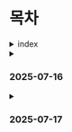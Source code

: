 # 목차
<details>
<summary>
index
</summary>

1. [2025-07-16](#2025-07-16)
    1. [git bash 기본 명령어](#git-bash-기본-명령어) 
    2. [markdown](#markdown)
    3. [git의 영역](#git의-영역)
    4. [git의 동작 커맨드](#git의-동작-커맨드)
2. [2025-07-17](#2025-07-17)
</details>
<details>
<summary>

### 2025-07-16
</summary>

## [git bash 기본 명령어](#목차)

---
현재 디렉토리 : .

현재의 상위 디렉토리 : ..

파일생성 : touch 파일이름.확장자

새 디랙토리 생성 : mkdir 디렉토리이름

현재 작업중인 디렉토리 내부의 폴더/파일 출력 : ls
  (숨김파일 포함 모든 파일 출력 : ls -a)

터미널 청소 : clear

현재 작업중인 디렉토리 변경(위치이동) : cd 이동위치

상위 폴더로 이동 : cd ..

폴더/파일을 열기 : start(mac은 open)

파일 삭제 : rm(디렉토리 삭제는 -r 옵션 추가사용 : rm -r 디렉토리)

현재 작업중인 폴더의 절대경로를 출력 : pwd

루트 디렉토리 (/) : 모든 주소의 시작점

홈 디렉토리 (~) : 터미널 시작시 기본공간(예 : /c/Users/SSAFY)

절대경로 : /(루트 디렉토리에서부터 목적지까지의 전체 주소)

상대경로 : 현재 내위치를 기준으로 한 주소

---
## [markdown](#목차)
작성된 markdown 문서는 다른 프로그램에 의해 변환되어 출력

문법 및 활용

.md :  파일확장자

제목 : # 개수에 따라 (1개에서 6개까지 1개가 제일 큼)

리스트 : tab 들여쓰기

code block

라인 코드블럭 : ``` 내용 ``` (백틱 : ~ shift없이)(내용 좌우로 `3개)

인라인 코드블럭 : `내용` (내용 좌우로 `1개)

링크 : [보여주고싶은 텍스트](링크) -> [텍스트] + (링크)

이미지 : ![이미지](링크) -> ![이미지] + (링크)

()안에 넣을 링크 : 다운로드 후 pwd(절대주소), 온라인 검색 이미지 주소 복사

굵게 : **내용**, (내용 좌우로 *2개)

기울임 : *내용*, (내용 좌우로 *1개)

취소선 : ~~내용~~, (내용 좌우로 ~3개)

수평선(단락구분) : ---

표 세로선 : | (shift \)

이모지 : :키워드: (git bash는 안됨 : 확장프로그램 설치 필요)

git : 분산 버전 관리 시스템(중 하나), 각 버전은 이전 버전으로 부터의 변경사항을 기록하고 있음->전체내용 모두 포함x

---
## [git의 영역](#목차)
working directory : 실제 작업 중인 파일들이 위치하는 영역

staging area : working directory에서 변경된 파일 중, 다음 버전에 포함시킬 파일들을 선택적으로 추가하거나 제외할 수 있는 중간 준비 영역

repository : 버전(commit) 이력과 파일들이 영구적으로 저장되는 영역, 모든 버전과 변경 이력이 기록됨

commit : 변경된 파일을 저장하는 행위, snapshot 이라고도 함

---
## [git의 동작 커맨드](#목차)
git init : 로컬 저장소 설정(초기화) -> git의 버전 관리를 시작할 디렉토리에서 진행, 설정시 주소 옆에 파란색 (master) 표시

**주의사항 : 저장소 안에 또 다른 저장소를 만들지 말것**

git add : 변경사항이 있는 파일을 staging area에 추가(현재 폴더 넣기 : git add .)

git rm --cached 지울파일 : staging area에 추가된 파일을 다시 staging area에서 제거

git commit -m "commit 메세지" : staging area에 있는 파일들을 저장소에 기록 -> 해당 시점의 버전을 생성하고 변경이력을 남기는것 -> -m "commit 메세지" 버전 설명을 위해

git status : 저장소 상태 확인

git config (--global) user.email "you@example.com"

git config (--global) user.name "Your Name"

git config --global --unset (user.email/name)

git log : 작성한 변경내역 전체 확인

git log --oneline : 변경매역 한줄로 간단하게 표시

git config --global -l : git global 설정 정보 보기

code . : 현재 폴더에서 vscode 열기

**바로 직전 생성한 commit 수정하기**

git commit --amend : vim 에디터가 열리면서 수정가능

:wq : 저장(write) 후 vim 에디터 종료(quit)
</details>

<details>
<summary>

### 2025-07-17
</summary>

## [git 원격저장소 커맨드](#목차)

git remote add origin(저장소 이름) remote_repo_url(추가하는 원격 저장소 주소) : 로컬 저장소에 원격 저장소 추가

git remote -v : 원격저장소 확인

git push origin(원격 저장소 이름) master(라는 이름의 브랜치) : 업로드 로컬->원격

git pull origin master : 원격 저장소의 변경사항 만 다운로드 원격->로컬

git clone remote_repo_url : 원격 저장소 전체를 복제(다운로드)(clone으로 받은 프로젝트는 이미 git init 되어있음)

.gitignore : 추적되지 않도록 설정하는 것
(이미 git의 관리를 받은 파일이나 폴더는 적용되지 않음)

git rm -cached : 

git remote -v : 현재 로컬 저장소에 등록된 원격 저장소 목록 보기

git remote rm 원격저장소이름 : 현재 로컬 저장소에 등록된 원격 저장소 삭제

git revert <commit id>: 특정(단일) commit을 없었던 일로 만드는 작업, 프로젝트 기록에서 commit을 없었던 일로 처리 후 그 결과를 새로운 commit으로 추가함, 기록에서 commit이 사라지지는 않음

변경사항을 안전하게 실행 취소할 수 있도록 도와주는 순방향 실행 취소 작업

git revert 해쉬1 해쉬2 해쉬3 : 여러 commit 동시에 가능

git revert 해쉬1..해쉬3 : ..을 사용해 범위지정

git revert --no-edit 해쉬 : edit창 열지않고 바로 실행

git revert --no-commit 해쉬 : add만 하고 commit은 직접 실행해야함

git reset [옵션] commit id :되돌리기, 특정 commit값으로 돌아갔을때 되돌아간 이후의 commit은 모두 삭제

옵션)

--soft : 삭제된 commit의 기록을 staging area에 남김

--mixed : 삭제된 commit의 기록을 working directory에 남김

--hard : 삭제된 commit의 기록을 남기지 않음

git reflog : head가 가리켰던 모든 commit을 보여줌

git restore : modified 상태의 파일 되돌리기, 원래파일로 덮어쓴느 원리로 수정내용 전부 사라짐, 즉 되돌리기 이후 복구 불가능

staging area에서 working directory로 되돌리기)

git rm --cached : git저장소에 commit이 없는 경우

git restore --staged : git저장소에 commit이 있는 경우
</details>